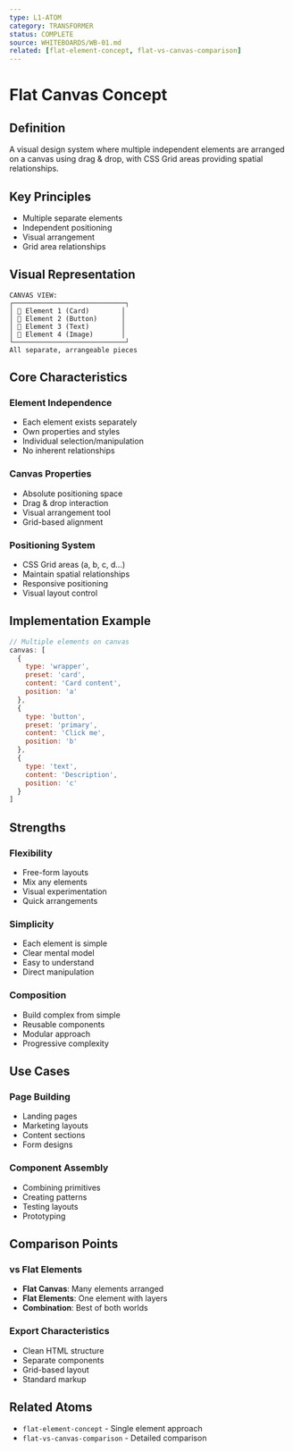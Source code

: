 ```yaml
---
type: L1-ATOM
category: TRANSFORMER
status: COMPLETE
source: WHITEBOARDS/WB-01.md
related: [flat-element-concept, flat-vs-canvas-comparison]
---
```


# Flat Canvas Concept

## Definition
A visual design system where multiple independent elements are arranged on a canvas using drag & drop, with CSS Grid areas providing spatial relationships.

## Key Principles
- Multiple separate elements
- Independent positioning
- Visual arrangement
- Grid area relationships

## Visual Representation
```
CANVAS VIEW:
┌────────────────────────────┐
│ 🔲 Element 1 (Card)        │
│ 🔲 Element 2 (Button)      │
│ 🔲 Element 3 (Text)        │
│ 🔲 Element 4 (Image)       │
└────────────────────────────┘
All separate, arrangeable pieces
```

## Core Characteristics

### Element Independence
- Each element exists separately
- Own properties and styles
- Individual selection/manipulation
- No inherent relationships

### Canvas Properties
- Absolute positioning space
- Drag & drop interaction
- Visual arrangement tool
- Grid-based alignment

### Positioning System
- CSS Grid areas (a, b, c, d...)
- Maintain spatial relationships
- Responsive positioning
- Visual layout control

## Implementation Example
```javascript
// Multiple elements on canvas
canvas: [
  { 
    type: 'wrapper',
    preset: 'card',
    content: 'Card content',
    position: 'a'
  },
  { 
    type: 'button',
    preset: 'primary',
    content: 'Click me',
    position: 'b'
  },
  { 
    type: 'text',
    content: 'Description',
    position: 'c'
  }
]
```

## Strengths

### Flexibility
- Free-form layouts
- Mix any elements
- Visual experimentation
- Quick arrangements

### Simplicity
- Each element is simple
- Clear mental model
- Easy to understand
- Direct manipulation

### Composition
- Build complex from simple
- Reusable components
- Modular approach
- Progressive complexity

## Use Cases

### Page Building
- Landing pages
- Marketing layouts
- Content sections
- Form designs

### Component Assembly
- Combining primitives
- Creating patterns
- Testing layouts
- Prototyping

## Comparison Points

### vs Flat Elements
- **Flat Canvas**: Many elements arranged
- **Flat Elements**: One element with layers
- **Combination**: Best of both worlds

### Export Characteristics
- Clean HTML structure
- Separate components
- Grid-based layout
- Standard markup

## Related Atoms
- `flat-element-concept` - Single element approach
- `flat-vs-canvas-comparison` - Detailed comparison